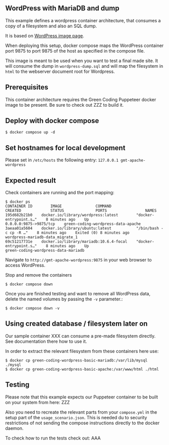 ## WordPress with MariaDB and dump

This example defines a wordpress container architecture, that consumes a copy of a filesystem
and also an SQL dump.

It is based on [WordPress image page](https://hub.docker.com/_/wordpress).

When deploying this setup, docker compose maps the WordPress container port 9875 to
port 9875 of the host as specified in the compose file.

This image is meant to be used when you want to test a final made site.
It will consume the dump in `wordpress-dump.sql` and will map the filesystem in `html`
to the webserver document root for Wordpress.

## Prerequisites

This container architecture requires the Green Coding Puppeteer docker image
 to be present. Be sure to check out ZZZ to build it.

## Deploy with docker compose

```
$ docker compose up -d
```

## Set hostnames for local development

Please set in `/etc/hosts` the following entry:
`127.0.0.1 gmt-apache-wordpress`


## Expected result

Check containers are running and the port mapping:
```
$ docker ps
CONTAINER ID        IMAGE               COMMAND                  CREATED             STATUS              PORTS                 NAMES
195d682b21b0    docker.io/library/wordpress:latest        "docker-entrypoint.s…"    8 minutes ago    Up                          0.0.0.0:9875->9875/tcp    green-coding-wordpress-data-apache
3aeaa01a5604    docker.io/library/ubuntu:latest           "/bin/bash -c cp -R …"    8 minutes ago    Exited (0) 8 minutes ago                              wordpress-mariadb-data_migrate_1
69c51217731e    docker.io/library/mariadb:10.6.4-focal    "docker-entrypoint.s…"    8 minutes ago    Up                                                    green-coding-wordpress-data-mariadb
```

Navigate to `http://gmt-apache-wordpress:9875` in your web browser to access WordPress.

Stop and remove the containers

```
$ docker compose down
```

Once you are finished testing and want to remove all WordPress data, delete the named volumes by passing the `-v` parameter.:
```
$ docker compose down -v
```

## Using created database / filesystem later on

Our sample container XXX can consume a pre-made filesystem directly. See documentation there how to use it.

In order to extract the relevant filesystem from these containers here use:

```
$ docker cp green-coding-wordpress-basic-mariadb:/var/lib/mysql ./mysql
$ docker cp green-coding-wordpress-basic-apache:/var/www/html ./html
```


## Testing

Please note that this example expects our Puppeteer container to be built on your system from
here: ZZZ

Also you need to recreate the relevant parts from your `compose.yml` in the setup part of
the `usage_scenario.json`. This is needed du to security restrictions of not sending
the compose instructions directly to the docker daemon.

To check how to run the tests check out: AAA
